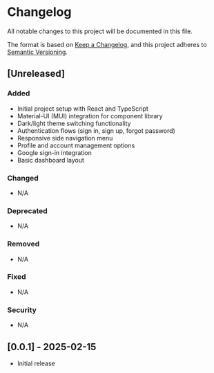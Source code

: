 # Changelog

All notable changes to this project will be documented in this file.

The format is based on [Keep a Changelog](https://keepachangelog.com/en/1.0.0/),
and this project adheres to [Semantic Versioning](https://semver.org/spec/v2.0.0.html).

## [Unreleased]

### Added
- Initial project setup with React and TypeScript
- Material-UI (MUI) integration for component library
- Dark/light theme switching functionality
- Authentication flows (sign in, sign up, forgot password)
- Responsive side navigation menu
- Profile and account management options
- Google sign-in integration
- Basic dashboard layout

### Changed
- N/A

### Deprecated
- N/A

### Removed
- N/A

### Fixed
- N/A

### Security
- N/A

## [0.0.1] - 2025-02-15
- Initial release
